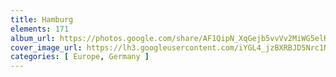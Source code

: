 ```yaml
---
title: Hamburg
elements: 171
album_url: https://photos.google.com/share/AF1QipN_XqGejb5vvVv2MiWG5elKVJTJVW5hz0boeCFvx-JltwU5VsXTGF54FYfO_pT73Q?key=cF95ZFFrZHZjMDlMcFcxMjloTFJJQm1fZ054VXhn
cover_image_url: https://lh3.googleusercontent.com/iYGL4_jzBXRBJD5Nrc1N1VEMcfRVamWu1naNOzc4sFKus_HgQdFWLfcfY5eHXbMD8ERYyuiOuQJ1b1l3Q5ffrdEXH5QCnFSZZLTkttbPrxASQRkkS1ZfT0oOOxsa2Ny4K3hTXn-T0IQjpJ7gQ0dqQUQi5bQKQFt1X07lbdjQibiLzy58YuhLbP_W6TibhvX0Vm3rg49mLlOOyM0-ot6yWOG8-ZfQnSb6QvXNEokRr48Ra6US7jrclibwzK_XIHMRVkQ4UnfaWL4PT0V41XciW6fYFELVCtT9CbO5KyTtcMfuQ63taO7JxYQADqvqj3x8BwvSLRtYSAK2I4kMx7CNNZcavv0Yam5V8bnrwO9VBRz-MI7fhlazzmQmumdc--BzVqvJqgjGgiOlPEoXI5TZzqQdsCgwLfShkQgK34C9GHUDo2rlc92sI9hF4GvVG2-Oe21Smn6oN8rluXToSYIBTuE8iSvG-uU7BOyfZv-rbJLtVk_R6LWm813RoPzPv7Xeb7HjLY4Nx_uZeI-6Lgtj7JgjHxcOisiA59sTZ4TJS5Cuj4SkydvAgodZDPxeAJ2_gvc3COWSog2noMZdUTWzYS9HxmHNmh-SQ0y1FOuH_isjfKP6l452wanY2amRDo6Le9022M8I7MPhRWGrZTPh_sQ_5w=s195-p-k-no
categories: [ Europe, Germany ]
---
```

